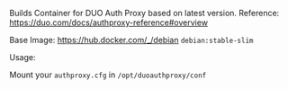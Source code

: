 Builds Container for DUO Auth Proxy based on latest version.
Reference: https://duo.com/docs/authproxy-reference#overview

Base Image: https://hub.docker.com/_/debian `debian:stable-slim`

Usage:

Mount your `authproxy.cfg` in `/opt/duoauthproxy/conf`

